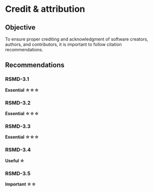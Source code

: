 # Credit & attribution

## Objective
To ensure proper crediting and acknowledgment of software creators, authors, and contributors, it is important to follow citation recommendations.

## Recommendations
### RSMD-3.1
**Essential ☆☆☆**


### RSMD-3.2
**Essential ☆☆☆**


### RSMD-3.3
**Essential ☆☆☆**


### RSMD-3.4
**Useful ☆**



### RSMD-3.5
**Important ☆☆**

